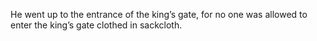 He went up to the entrance of the king’s gate, for no one was allowed to enter the king’s gate clothed in sackcloth.

